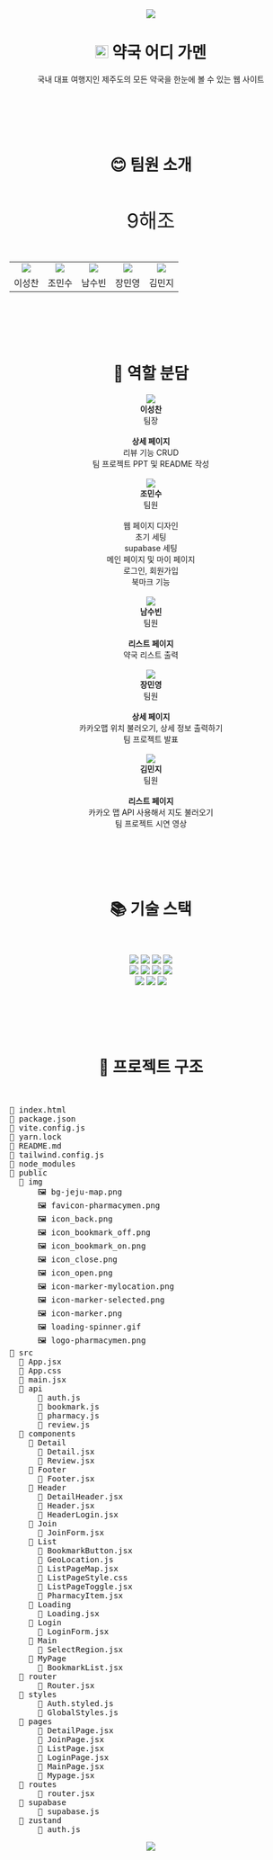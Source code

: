 <center>
<div align="center"> 
  <img src="https://capsule-render.vercel.app/api?type=waving&height=150&color=4ADE80&textBg=false&fontColor=ffffff&reversal=false">
</div>

<h1 align="center">
  <img src="https://github.com/erinmzo/pharmacymen/assets/110635641/60b30bda-ed1a-469e-ad58-772fc7825c29" width="23"> 약국 어디 가멘
</h1>

<div align="center">국내 대표 여행지인 제주도의 모든 약국을 한눈에 볼 수 있는 웹 사이트</div>

<br><br><br><br>

<h1 align="center">😊 팀원 소개</h1>
<br><br>
<div align="center" style="font-size: 2.5em;">9해조</div>
<br><br>

<div align="center">
  <table>
    <tr>
      <td align="center"><img src="https://github.com/erinmzo/pharmacymen/assets/110635641/d79d78a0-92fb-4ef3-babf-1b9aa40b8a00"></td>
      <td align="center"><img src="https://github.com/erinmzo/pharmacymen/assets/110635641/4356b553-2725-40da-9b94-0dc0f20edf5c"></td>
      <td align="center"><img src="https://github.com/erinmzo/pharmacymen/assets/110635641/dd2ae193-df3d-417f-b0f2-c4ce6473e079"></td>
      <td align="center"><img src="https://github.com/erinmzo/pharmacymen/assets/110635641/e28c8555-6398-4bc3-8516-f884894fd272"></td>
      <td align="center"><img src="https://github.com/erinmzo/pharmacymen/assets/110635641/adef6a80-db5e-4df1-a295-bc65003de5ba"></td>
    </tr>
    <tr>
      <td align="center">이성찬</td>
      <td align="center">조민수</td>
      <td align="center">남수빈</td>
      <td align="center">장민영</td>
      <td align="center">김민지</td>
    </tr>
  </table>
</div>

<br><br><br><br>

<h1 align="center">👥 역할 분담</h1>

<div align="center">
  <img src="https://github.com/erinmzo/pharmacymen/assets/110635641/d79d78a0-92fb-4ef3-babf-1b9aa40b8a00">
  <br>
  <strong>이성찬</strong><br>
  팀장<br><br>
   <strong>상세 페이지</strong><br>
  리뷰 기능 CRUD<br>
  팀 프로젝트 PPT 및 README 작성<br>
  <br>
  <img src="https://github.com/erinmzo/pharmacymen/assets/110635641/4356b553-2725-40da-9b94-0dc0f20edf5c">
  <br>
  <strong>조민수</strong><br>
  팀원<br><br>
  웹 페이지 디자인<br>
  초기 세팅<br>
  supabase 세팅<br>
  메인 페이지 및 마이 페이지<br>
  로그인, 회원가입<br>
  북마크 기능<br>
  <br>
  <img src="https://github.com/erinmzo/pharmacymen/assets/110635641/dd2ae193-df3d-417f-b0f2-c4ce6473e079">
  <br>
  <strong>남수빈</strong><br>
  팀원<br><br>
   <strong>리스트 페이지</strong><br>
  약국 리스트 출력<br>
  <br>
  <img src="https://github.com/erinmzo/pharmacymen/assets/110635641/e28c8555-6398-4bc3-8516-f884894fd272">
  <br>
  <strong>장민영</strong><br>
  팀원<br><br>
   <strong>상세 페이지</strong><br>
  카카오맵 위치 불러오기, 상세 정보 출력하기<br>
  팀 프로젝트 발표<br>
  <br>
  <img src="https://github.com/erinmzo/pharmacymen/assets/110635641/adef6a80-db5e-4df1-a295-bc65003de5ba">
  <br>
  <strong>김민지</strong><br>
  팀원<br><br>
  <strong>리스트 페이지</strong><br>
  카카오 맵 API 사용해서 지도 불러오기<br>
  팀 프로젝트 시연 영상<br>
</div>

<br><br><br><br>

<h1 align="center">📚 기술 스택</h1>
<br><br>
<div align="center"> 
  <img src="https://img.shields.io/badge/Yarn-2C8EBB?style=for-the-badge&logo=yarn&logoColor=white">
  <img src="https://img.shields.io/badge/javascript-F7DF1E?style=for-the-badge&logo=javascript&logoColor=black"> 
  <img src="https://img.shields.io/badge/react-61DAFB?style=for-the-badge&logo=react&logoColor=black"> 
  <img src="https://img.shields.io/badge/VITE-646CFF?style=for-the-badge&logo=vite&logoColor=white">
  <br>
  <img src="https://img.shields.io/badge/tailwindcss-06B6D4?style=for-the-badge&logo=tailwindcss&logoColor=white"> 
  <img src="https://img.shields.io/badge/REACT_ROUTER-CA4245?style=for-the-badge&logo=reactrouter&logoColor=white">
  <img src="https://img.shields.io/badge/Axios-5A29E4?style=for-the-badge&logo=axios&logoColor=white"> 
  <img src="https://img.shields.io/badge/react_query-FF4154?style=for-the-badge&logo=reactquery&logoColor=black"> 
  <br>
  <img src="https://img.shields.io/badge/zustand-000000?style=for-the-badge&logoColor=white">
  <img src="https://img.shields.io/badge/SUPABASE-3FCF8E?style=for-the-badge&logo=supabase&logoColor=white">
  <img src="https://img.shields.io/badge/VERCEL-000000?style=for-the-badge&logo=vercel&logoColor=white">
</div>

<br><br><br><br>

<h1 align="center">🔗 프로젝트 구조</h1>
</center>
<br>
<pre>
📄 index.html
📄 package.json
📄 vite.config.js
📄 yarn.lock
📄 README.md
📄 tailwind.config.js
📁 node_modules
📁 public
  📁 img
      🖼 bg-jeju-map.png
      🖼 favicon-pharmacymen.png
      🖼 icon_back.png
      🖼 icon_bookmark_off.png
      🖼 icon_bookmark_on.png
      🖼 icon_close.png
      🖼 icon_open.png
      🖼 icon-marker-mylocation.png
      🖼 icon-marker-selected.png
      🖼 icon-marker.png
      🖼 loading-spinner.gif
      🖼 logo-pharmacymen.png
📁 src
  📄 App.jsx
  📄 App.css
  📄 main.jsx
  📁 api
      📄 auth.js
      📄 bookmark.js
      📄 pharmacy.js
      📄 review.js
  📁 components
    📁 Detail
      📄 Detail.jsx
      📄 Review.jsx
    📁 Footer
      📄 Footer.jsx
    📁 Header
      📄 DetailHeader.jsx
      📄 Header.jsx
      📄 HeaderLogin.jsx
    📁 Join
      📄 JoinForm.jsx
    📁 List
      📄 BookmarkButton.jsx
      📄 GeoLocation.js
      📄 ListPageMap.jsx
      📄 ListPageStyle.css
      📄 ListPageToggle.jsx
      📄 PharmacyItem.jsx
    📁 Loading
      📄 Loading.jsx
    📁 Login
      📄 LoginForm.jsx
    📁 Main
      📄 SelectRegion.jsx
    📁 MyPage
      📄 BookmarkList.jsx
  📁 router
      📄 Router.jsx
  📁 styles
      📄 Auth.styled.js
      📄 GlobalStyles.js
  📁 pages
      📄 DetailPage.jsx
      📄 JoinPage.jsx
      📄 ListPage.jsx
      📄 LoginPage.jsx
      📄 MainPage.jsx
      📄 Mypage.jsx
  📁 routes
      📄 router.jsx
  📁 supabase
      📄 supabase.js
  📁 zustand
      📄 auth.js
</pre>

<div align="center"> 
  <img src="https://capsule-render.vercel.app/api?type=waving&height=150&color=4ADE80&textBg=false&fontColor=ffffff&reversal=false&section=footer">
</div>
